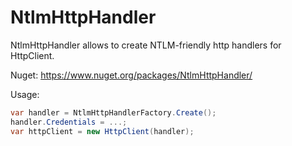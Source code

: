 # NtlmHttpHandler
NtlmHttpHandler allows to create NTLM-friendly http handlers for HttpClient.

Nuget: https://www.nuget.org/packages/NtlmHttpHandler/

Usage:
```csharp
var handler = NtlmHttpHandlerFactory.Create();
handler.Credentials = ...;
var httpClient = new HttpClient(handler);
```
